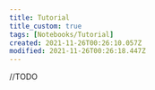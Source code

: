 ```yaml
---
title: Tutorial
title_custom: true
tags: [Notebooks/Tutorial]
created: 2021-11-26T00:26:10.057Z
modified: 2021-11-26T00:26:18.447Z
---
```


//TODO

